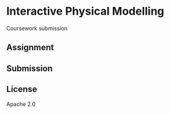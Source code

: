 
# Interactive Physical Modelling

Coursework submission

## Assignment

## Submission

## License

Apache 2.0